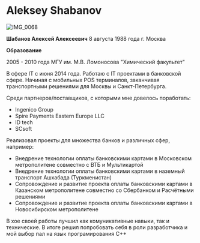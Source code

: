 # Aleksey Shabanov  

![IMG_0068](![IMG_0326](https://github.com/ashabanov781/ashabanov781.github.io/assets/131955832/55ba4f57-1fc0-4ff7-906f-a6bc859d5d11)
)

**Шабанов	Алексей	Алексеевич**
8 августа 1988 года	
г. Москва

**Образование**

2005 - 2010	года
МГУ им. М.В. Ломоносова
"Химический факультет"


В сфере IT с июня 2014 года. 
Работаю с IT проектами в банковской сфере. Начиная с мобильных POS терминалов, заканчивая транспортными решениями для Москвы и Санкт-Петербурга.

Среди партнеров/поставщиков, с которыми мне довелось поработать:
- Ingenico Group
- Spire Payments Eastern Europe LLC
- ID tech
- SCsoft

Реализовал проекты для множества банков и различных сфер, например:
-  Внедрение технологии оплаты банковскими картами в Московском метрополитене совместно с ВТБ и Мультикартой
- Внедрение технологии оплаты банковскими картами в наземный транспорт Ашхабада (Туркменистан)
- Сопровождение и развитие проекта оплаты банковскими картами в Казанском метрополитене совместно со Сбербанком и Расчётными решениями
- Сопровождение и развитие проекта оплаты банковскими картами в Новосибирском метрополитене

В хое своей работы лучшил как комуникативные навыки, так и технические. В итоге решил попробовать себя в роли разработчика и мой выбор пал на язык програмирования C++

